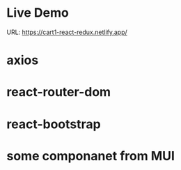 # Live Demo

URL: https://cart1-react-redux.netlify.app/

# axios

# react-router-dom

# react-bootstrap 

# some componanet from MUI